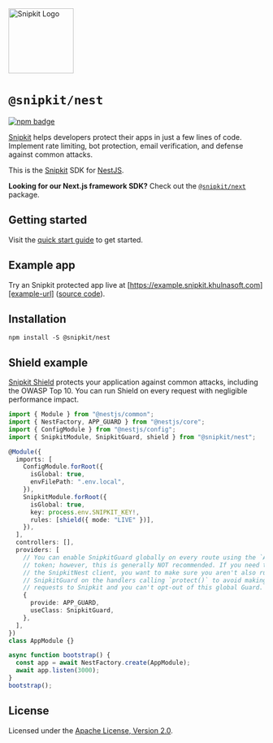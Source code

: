 <a href="https://snipkit.khulnasoft.com" target="_snipkit-home">
  <picture>
    <source media="(prefers-color-scheme: dark)" srcset="https://snipkit.khulnasoft.com/logo/snipkit-dark-lockup-voyage-horizontal.svg">
    <img src="https://snipkit.khulnasoft.com/logo/snipkit-light-lockup-voyage-horizontal.svg" alt="Snipkit Logo" height="128" width="auto">
  </picture>
</a>

# `@snipkit/nest`

<p>
  <a href="https://www.npmjs.com/package/@snipkit/nest">
    <picture>
      <source media="(prefers-color-scheme: dark)" srcset="https://img.shields.io/npm/v/%40snipkit%2Fnest?style=flat-square&label=%E2%9C%A6Aj&labelColor=000000&color=5C5866">
      <img alt="npm badge" src="https://img.shields.io/npm/v/%40snipkit%2Fnest?style=flat-square&label=%E2%9C%A6Aj&labelColor=ECE6F0&color=ECE6F0">
    </picture>
  </a>
</p>

[Snipkit][snipkit] helps developers protect their apps in just a few lines of
code. Implement rate limiting, bot protection, email verification, and defense
against common attacks.

This is the [Snipkit][snipkit] SDK for [NestJS][nest-js].

**Looking for our Next.js framework SDK?** Check out the
[`@snipkit/next`][alt-sdk] package.

## Getting started

Visit the [quick start guide][quick-start] to get started.

## Example app

Try an Snipkit protected app live at [https://example.snipkit.khulnasoft.com][example-url]
([source code][example-source]).

## Installation

```shell
npm install -S @snipkit/nest
```

## Shield example

[Snipkit Shield][shield-concepts-docs] protects your application against common
attacks, including the OWASP Top 10. You can run Shield on every request with
negligible performance impact.

```ts
import { Module } from "@nestjs/common";
import { NestFactory, APP_GUARD } from "@nestjs/core";
import { ConfigModule } from "@nestjs/config";
import { SnipkitModule, SnipkitGuard, shield } from "@snipkit/nest";

@Module({
  imports: [
    ConfigModule.forRoot({
      isGlobal: true,
      envFilePath: ".env.local",
    }),
    SnipkitModule.forRoot({
      isGlobal: true,
      key: process.env.SNIPKIT_KEY!,
      rules: [shield({ mode: "LIVE" })],
    }),
  ],
  controllers: [],
  providers: [
    // You can enable SnipkitGuard globally on every route using the `APP_GUARD`
    // token; however, this is generally NOT recommended. If you need to inject
    // the SnipkitNest client, you want to make sure you aren't also running
    // SnipkitGuard on the handlers calling `protect()` to avoid making multiple
    // requests to Snipkit and you can't opt-out of this global Guard.
    {
      provide: APP_GUARD,
      useClass: SnipkitGuard,
    },
  ],
})
class AppModule {}

async function bootstrap() {
  const app = await NestFactory.create(AppModule);
  await app.listen(3000);
}
bootstrap();
```

## License

Licensed under the [Apache License, Version 2.0][apache-license].

[snipkit]: https://snipkit.khulnasoft.com
[nest-js]: https://nestjs.com/
[alt-sdk]: https://www.npmjs.com/package/@snipkit/next
[example-url]: https://example.snipkit.khulnasoft.com
[quick-start]: https://docs-snipkit.khulnasoft.com/get-started/nestjs
[example-source]: https://github.com/snipkit/snipkit-example
[shield-concepts-docs]: https://docs-snipkit.khulnasoft.com/shield/concepts
[apache-license]: http://www.apache.org/licenses/LICENSE-2.0
